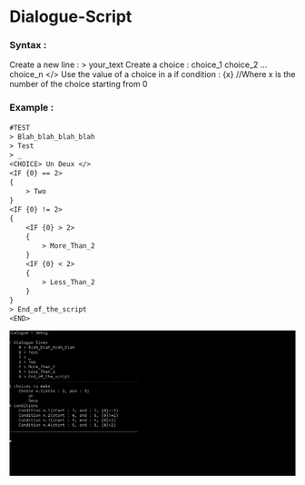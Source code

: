 # Dialogue-Script

### Syntax :
Create a new line :
	> your_text
Create a choice :
	<CHOICE> choice_1 choice_2 ... choice_n </>
Use the value of a choice in a if condition :
	{x} //Where x is the number of the choice starting from 0


### Example :

	#TEST
	> Blah_blah_blah_blah
	> Test
	> _
	<CHOICE> Un Deux </>
	<IF {0} == 2>
	{
		> Two
	}
	<IF {0} != 2>
	{
		<IF {0} > 2>
		{
			> More_Than_2
		}
		<IF {0} < 2>
		{
			> Less_Than_2
		}
	}
	> End_of_the_script
	<END>
	
![alt text][Demo]

[Demo]: Gif35.gif "Logo Title Text 2"
